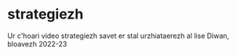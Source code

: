 # strategiezh
Ur c'hoari video strategiezh savet er stal urzhiataerezh al lise Diwan, bloavezh 2022-23
